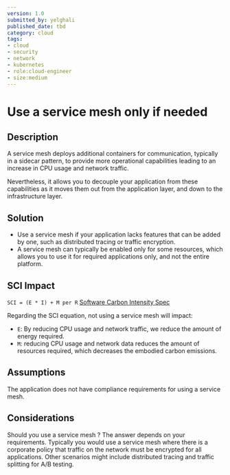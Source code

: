 ```yaml
---
version: 1.0
submitted_by: yelghali
published_date: tbd
category: cloud
tags: 
- cloud
- security
- network
- kubernetes
- role:cloud-engineer
- size:medium
---
```


# Use a service mesh only if needed

## Description
A service mesh deploys additional containers for communication, typically in a sidecar pattern, to provide more operational capabilities leading to an increase in CPU usage and network traffic. 

Nevertheless, it allows you to decouple your application from these capabilities as it moves them out from the application layer, and down to the infrastructure layer.

## Solution
- Use a service mesh if your application lacks features that can be added by one, such as distributed tracing or traffic encryption.
- A service mesh can typically be enabled only for some resources, which allows you to use it for required applications only, and not the entire platform.


## SCI Impact
`SCI = (E * I) + M per R`
[Software Carbon Intensity Spec](https://grnsft.org/sci)

Regarding the SCI equation, not using a service mesh will impact:

- `E`: By reducing CPU usage and network traffic, we reduce the amount of energy required.
- `M`: reducing CPU usage and network data reduces the amount of resources required, which decreases the embodied carbon emissions.

## Assumptions
The application does not have compliance requirements for using a service mesh. 

## Considerations
Should you use a service mesh ? The answer depends on your requirements. 
Typically you would use a service mesh where there is a corporate policy that traffic on the network must be encrypted for all applications. 
Other scenarios might include distributed tracing and traffic splitting for A/B testing.
